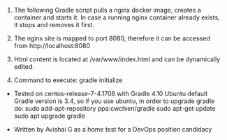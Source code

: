   1. The following Gradle script pulls a nginx docker image, creates a container and starts it. 
     In case a running nginx container already exists, it stops and removes it first.

  2. The nginx site is mapped to port 8080, therefore it can be accessed from http://localhost:8080
  
  3. Html content is located at /var/www/index.html and can be dynamically edited.

  4. Command to execute: gradle initialize
  
  * Tested on centos-release-7-4.1708 with Gradle 4.10
    Ubuntu default Gradle version is 3.4, so if you use ubuntu, in order to upgrade gradle do:
	sudo add-apt-repository ppa:cwchien/gradle
	sudo apt-get update
	sudo apt upgrade gradle
	
  * Written by Avishai G as a home test for a DevOps position candidacy
